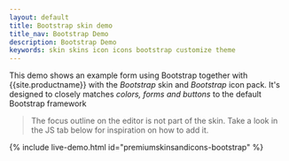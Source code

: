 ```yaml
---
layout: default
title: Bootstrap skin demo
title_nav: Bootstrap Demo
description: Bootstrap Demo
keywords: skin skins icon icons bootstrap customize theme
---
```


This demo shows an example form using Bootstrap together with {{site.productname}} with the _Bootstrap_ skin and _Bootstrap_ icon pack. It's designed to closely matches _colors, forms and buttons_ to the default Bootstrap framework

>The focus outline on the editor is not part of the skin. Take a look in the JS tab below for inspiration on how to add it.

{% include live-demo.html id="premiumskinsandicons-bootstrap" %}

